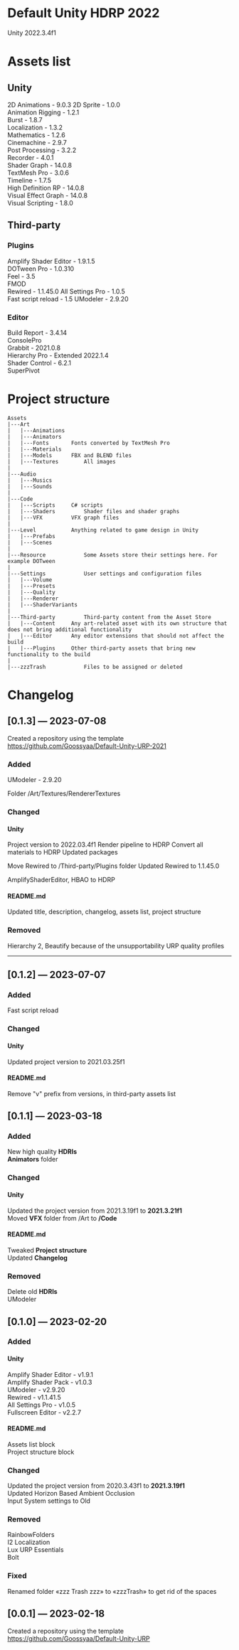 # Default Unity HDRP 2022
Unity 2022.3.4f1
  
# Assets list
## Unity
2D Animations - 9.0.3 
2D Sprite - 1.0.0  
Animation Rigging - 1.2.1  
Burst - 1.8.7  
Localization - 1.3.2  
Mathematics - 1.2.6  
Cinemachine - 2.9.7  
Post Processing - 3.2.2  
Recorder - 4.0.1  
Shader Graph - 14.0.8   
TextMesh Pro - 3.0.6  
Timeline - 1.7.5  
High Definition RP - 14.0.8   
Visual Effect Graph - 14.0.8  
Visual Scripting - 1.8.0  
  
## Third-party
### Plugins
Amplify Shader Editor - 1.9.1.5  
DOTween Pro - 1.0.310  
Feel - 3.5  
FMOD  
Rewired - 1.1.45.0 
All Settings Pro - 1.0.5  
Fast script reload - 1.5
UModeler - 2.9.20

### Editor
Build Report - 3.4.14  
ConsolePro  
Grabbit - 2021.0.8   
Hierarchy Pro - Extended 2022.1.4  
Shader Control - 6.2.1  
SuperPivot  
  
# Project structure
```
Assets
|---Art
|	|---Animations
|	|---Animators
|	|---Fonts		Fonts converted by TextMesh Pro 
|	|---Materials
|	|---Models		FBX and BLEND files
|	|---Textures		All images 
|
|---Audio
|	|---Musics
|	|---Sounds
|
|---Code
| 	|---Scripts		C# scripts
| 	|---Shaders 		Shader files and shader graphs
|	|---VFX			VFX graph files
|
|---Level 			Anything related to game design in Unity
| 	|---Prefabs
| 	|---Scenes
|
|---Resource			Some Assets store their settings here. For example DOTween
|
|---Settings			User settings and configuration files
| 	|---Volume
| 	|---Presets
| 	|---Quality
| 	|---Renderer
| 	|---ShaderVariants
|
|---Third-party			Third-party content from the Asset Store
| 	|---Content		Any art-related asset with its own structure that does not bring additional functionality
| 	|---Editor		Any editor extensions that should not affect the build
| 	|---Plugins		Other third-party assets that bring new functionality to the build
|
|---zzzTrash			Files to be assigned or deleted

```


# Changelog
## [0.1.3] — 2023-07-08
Created a repository using the template https://github.com/Goossyaa/Default-Unity-URP-2021

### Added
UModeler - 2.9.20

Folder /Art/Textures/RendererTextures

### Changed
#### Unity
Project version to 2022.03.4f1
Render pipeline to HDRP
Convert all materials to HDRP
Updated packages

Move Rewired to /Third-party/Plugins folder
Updated Rewired to 1.1.45.0 

AmplifyShaderEditor, HBAO to HDRP

#### README.md
Updated title, description, changelog, assets list, project structure

### Removed
Hierarchy 2, Beautify because of the unsupportability
URP quality profiles

---

## [0.1.2] — 2023-07-07

### Added
Fast script reload

### Changed
#### Unity
Updated project version to 2021.03.25f1

#### README.md
Remove "v" prefix from versions, in third-party assets list



## [0.1.1] — 2023-03-18

### Added
New high quality **HDRIs**  
**Animators** folder


### Changed
#### Unity
Updated the project version from 2021.3.19f1 to **2021.3.21f1**  
Moved **VFX** folder from /Art to **/Code**

#### README.md
Tweaked **Project structure**  
Updated **Changelog**


### Removed
Delete old **HDRIs**  
UModeler


## [0.1.0] — 2023-02-20

### Added
#### Unity
Amplify Shader Editor - v1.9.1  
Amplify Shader Pack - v1.0.3  
UModeler - v2.9.20  
Rewired - v1.1.41.5  
All Settings Pro - v1.0.5  
Fullscreen Editor - v2.2.7
#### README.md
Assets list block  
Project structure block  

### Changed
Updated the project version from 2020.3.43f1 to **2021.3.19f1**  
Updated Horizon Based Ambient Occlusion  
Input System settings to Old  

### Removed
RainbowFolders  
I2 Localization  
Lux URP Essentials  
Bolt  

### Fixed 
Renamed folder «zzz Trash zzz» to «zzzTrash» to get rid of the spaces  
  
## [0.0.1] — 2023-02-18
Created a repository using the template https://github.com/Goossyaa/Default-Unity-URP  